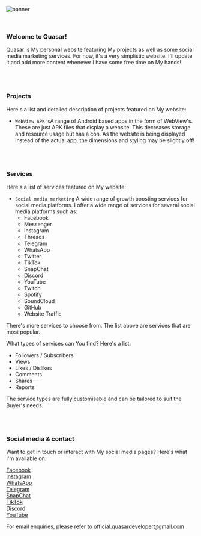 ![banner](https://github.com/user-attachments/assets/6972d1c6-cfbb-4171-8131-fcc7e75ba4fb)

<br>  

### Welcome to Quasar!
Quasar is My personal website featuring My projects as well as some social media marketing services. For now, it's a very simplistic website. I'll update it and add more content whenever I have some free time on My hands!

<br>  
 <br>  

### Projects
Here's a list and detailed description of projects featured on My website:

- `WebView APK's`A range of Android based apps in the form of WebView's. These are just APK files that display a website. This decreases storage and resource usage but has a con. As the website is being displayed instead of the actual app, the dimensions and styling may be slightly off!

<br>  
 <br>  

### Services
Here's a list of services featured on My website:

- `Social media marketing` A wide range of growth boosting services for social media platforms. I offer a wide range of services for several social media platforms such as:
  - Facebook
  - Messenger
  - Instagram
  - Threads
  - Telegram
  - WhatsApp
  - Twitter
  - TikTok
  - SnapChat
  - Discord
  - YouTube
  - Twitch
  - Spotify
  - SoundCloud
  - GitHub
  - Website Traffic

There's more services to choose from. The list above are services that are most popular.

What types of services can You find? Here's a list:
- Followers / Subscribers
- Views
- Likes / Dislikes
- Comments
- Shares
- Reports

The service types are fully customisable and can be tailored to suit the Buyer's needs.

<br>  
 <br>  

### Social media & contact
Want to get in touch or interact with My social media pages? Here's what I'm available on:

[Facebook](https://google.com/404)  
[Instagram](https://google.com/404)  
[WhatsApp](https://google.com/404)  
[Telegram](https://google.com/404)  
[SnapChat](https://google.com/404)  
[TikTok](https://google.com/404)  
[Discord](https://google.com/404)  
[YouTube](https://google.com/404)  

For email enquiries, please refer to [official.quasardeveloper@gmail.com](https://gmail.com)
